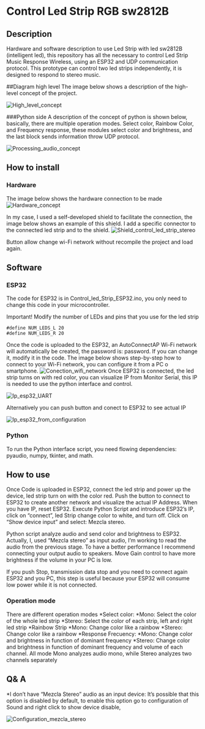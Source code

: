 # Control Led Strip RGB sw2812B 
## Description
Hardware and software description to use Led Strip with led sw2812B (intelligent led), this repository has all the necessary to control Led Strip Music Response Wireless, using an ESP32 and UDP communication protocol.
This prototype can control two led strips independently, it is designed to respond to stereo music.

##Diagram high level
The image below shows a description of the high-level concept of the project.

![High_level_concept](Images/High_level_concept.png)

###Python side
A description of the concept of python is shown below, basically, there are multiple operation modes. Select color, Rainbow Color, and Frequency response, these modules select color and brightness, and the last block sends information throw UDP protocol.

![Processing_audio_concept](Images/Python_concept_side.png)

## How to install
### Hardware

The image below shows the hardware connection to be made
![Hardware_concept](Images/Hardware_concept.png)

In my case, I used a self-developed shield to facilitate the connection, the image below shows an example of this shield. I add a specific connector to the connected led strip and to the shield.
![Shield_control_led_strip_stereo](Images/Shield_led_strip_stereo.jpg)

Button allow change wi-Fi network without recompile the project and load again.
## Software
### ESP32
The code for ESP32 is in Control_led_Strip_ESP32.ino, you only need to change this code in your microcontroller. 

Important! Modify the number of LEDs and pins that you use for the led strip

```
#define NUM_LEDS_L 20    
#define NUM_LEDS_R 20    

```

Once the code is uploaded to the ESP32, an AutoConnectAP Wi-Fi network will automatically be created, the password is: password. If you can change it, modify it in the code.
The image below shows step-by-step how to connect to your Wi-Fi network, you can configure it from a PC o smartphone.
![Conection_wifi_network](Images/Conection_wifi_network.png)
Once ESP32 is connected, the led strip turns on with red color, you can visualize IP from Monitor Serial, this IP is needed to use the python interface and control.

![Ip_esp32_UART](Images/IP_ESP32_IDE.png)

Alternatively you can push button and conect to ESP32 to see actual IP

![Ip_esp32_from_configuration](Images/IP_ESP32_WIFI_CONFIG.png)

### Python
To run the Python interface script, you need flowing dependencies: pyaudio, numpy, tkinter, and math.
## How to use
Once Code is uploaded in ESP32, connect the led strip and power up the device, led strip turn on with the color red.
Push the button to connect to ESP32 to create another network and visualize the actual IP Address. When you have IP, reset ESP32.
Execute Python Script and introduce ESP32’s IP, click on “connect”, led Strip change color to white, and turn off.
Click on “Show device input” and select: Mezcla stereo.
 
Python script analyze audio and send color and brightness to ESP32. Actually, I, used “Mezcla stereo” as input audio, I’m working to read the audio from the previous stage. To have a better performance I recommend connecting your output audio to speakers.
Move Gain control to have more brightness if the volume in your PC is low.

If you push Stop, transmission data stop and you need to connect again ESP32 and you PC, this step is useful because your ESP32 will consume low power while it is not connected.
### Operation mode
There are different operation modes
*Select color:
	*Mono: Select the color of the whole led strip 
	*Stereo: Select the color of each strip, left and right led strip
*Rainbow Strip
	*Mono: Change color like a rainbow
	*Stereo: Change color like a rainbow
*Response Frecuency:
	*Mono: Change color and brightness in function of dominant frequency 
	*Stereo: Change color and brightness in function of dominant frequency and volume of each channel.
All mode Mono analyzes audio mono, while Stereo analyzes two channels separately 

## Q& A
*I don’t have “Mezcla Stereo” audio as an input device:
It’s possible that this option is disabled by default, to enable this option go to configuration of Sound and right click to show device disable, 
 
![Configuration_mezcla_stereo](Images/Configuration_input_windows.png)